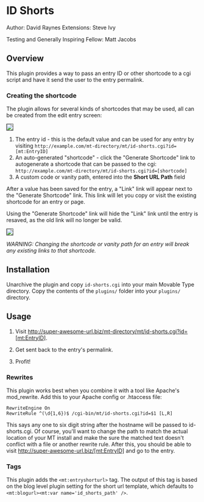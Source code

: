 # ID Shorts

Author: David Raynes
Extensions: Steve Ivy

Testing and Generally Inspiring Fellow: Matt Jacobs

## Overview

This plugin provides a way to pass an entry ID or other shortcode to a cgi script and have it send
the user to the entry permalink.

### Creating the shortcode

The plugin allows for several kinds of shortcodes that may be used, all can be created from the edit entry screen:

<img src="https://img.skitch.com/20110307-gaihm4n6dfi8kjhgxumt1wgtaw.png" style="border: 1px solid #333"/>

1. The entry id - this is the default value and can be used for any entry by visiting `http://example.com/mt-directory/mt/id-shorts.cgi?id=[mt:EntryID]`
2. An auto-generated "shortcode" - click the "Generate Shortcode" link to autogenerate a shortcode that can be passed to the cgi: `http://example.com/mt-directory/mt/id-shorts.cgi?id=[shortcode]`
3. A custom code or vanity path, entered into the **Short URL Path** field

After a value has been saved for the entry, a "Link" link will appear next to the "Generate Shortcode" link. This link will let you copy or visit the existing shortcode for an entry or page.

Using the "Generate Shortcode" link will hide the "Link" link until the entry is resaved, as the old link will no longer be valid.

<img src="https://img.skitch.com/20110307-msdftt1qwwy47ui8jay59cbf7x.png" style="border: 1px solid #333" />

*WARNING: Changing the shortcode or vanity path for an entry will break any existing links to that shortcode.*

## Installation

Unarchive the plugin and copy `id-shorts.cgi` into your main Movable Type
directory. Copy the contents of the `plugins/` folder into your `plugins/`
directory.

## Usage

1. Visit http://super-awesome-url.biz/mt-directory/mt/id-shorts.cgi?id=[mt:EntryID].

2. Get sent back to the entry's permalink.

3. Profit!

### Rewrites

This plugin works best when you combine it with a tool like Apache's
mod_rewrite. Add this to your Apache config or .htaccess file:

    RewriteEngine On
    RewriteRule ^(\d{1,6})$ /cgi-bin/mt/id-shorts.cgi?id=$1 [L,R]

This says any one to six digit string after the hostname will be passed to 
id-shorts.cgi. Of course, you'll want to change the path to match the actual
location of your MT install and make the sure the matched text doesn't conflict
with a file or another rewrite rule. After this, you should be able to visit
http://super-awesome-url.biz/[mt:EntryID] and go to the entry.

### Tags

This plugin adds the `<mt:entryshorturl>` tag.  The output of this tag is based
on the blog level plugin setting for the short url template, which defaults to
`<mt:blogurl><mt:var name='id_shorts_path' />`.

